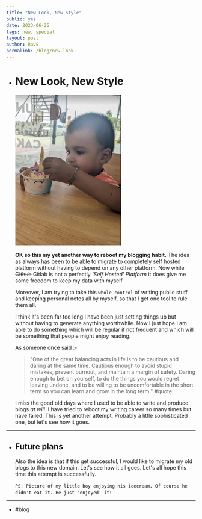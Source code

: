 ```yaml
---
title: "New Look, New Style"
public: yes
date: 2023-06-25
tags: new, special
layout: post
author: RavS
permalink: /blog/new-look
---
```


- # New Look, New Style

  ![My Boy](../assets/image_1687647979559_0_1687723370955_0.png)

  **OK so this my yet another way to reboot my blogging habit.** The idea as always has been to be able to migrate to completely self hosted platform without having to depend on any other platform. Now while ~~Github~~ Gitlab is not a perfectly _'Self Hosted' Platform_ it does give me some freedom to keep my data with myself.

  Moreover, I am trying to take this `whole control` of writing public stuff and keeping personal notes all by myself, so that I get one tool to rule them all.

  I think it's been far too long I have been just setting things up but without having to generate anything worthwhile. Now I just hope I am able to do something which will be regular if not frequent and which will be something that people might enjoy reading.

  As someone once said :-

  > "One of the great balancing acts in life is to be cautious and daring at the same time.
  > Cautious enough to avoid stupid mistakes, prevent burnout, and maintain a margin of safety.
  > Daring enough to bet on yourself, to do the things you would regret leaving undone, and to be willing to be uncomfortable in the short term so you can learn and grow in the long term." #quote

  I miss the good old days where I used to be able to write and produce blogs _at will_. I have tried to reboot my writing career so many times but have failed. This is yet another attempt. Probably a little sophisticated one, but let's see how it goes.

---

- ## Future plans

  Also the idea is that if this get successful, I would like to migrate my old blogs to this new domain. Let's see how it all goes. Let's all hope this time this attempt is successfully.

  `PS: Picture of my little boy enjoying his icecream. Of course he didn't eat it. He just 'enjoyed' it!`

---

- #blog
